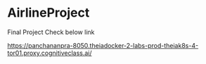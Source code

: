 # AirlineProject

Final Project Check below link

https://panchananpra-8050.theiadocker-2-labs-prod-theiak8s-4-tor01.proxy.cognitiveclass.ai/
